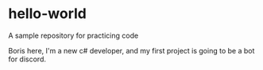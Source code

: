 # hello-world
A sample repository for practicing code

Boris here, I'm a new c# developer, and my first project is going to be a bot for discord.
